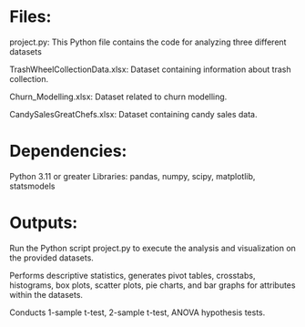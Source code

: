 # Files:
project.py: This Python file contains the code for analyzing three different datasets

TrashWheelCollectionData.xlsx: Dataset containing information about trash collection.

Churn_Modelling.xlsx: Dataset related to churn modelling.

CandySalesGreatChefs.xlsx: Dataset containing candy sales data.

# Dependencies:
Python 3.11 or greater 
Libraries: pandas, numpy, scipy, matplotlib, statsmodels


# Outputs:
Run the Python script project.py to execute the analysis and visualization on the provided datasets.

Performs descriptive statistics, generates pivot tables, crosstabs, histograms, box plots, scatter plots, pie charts, and bar graphs for attributes within the datasets.

Conducts 1-sample t-test, 2-sample t-test, ANOVA hypothesis tests.